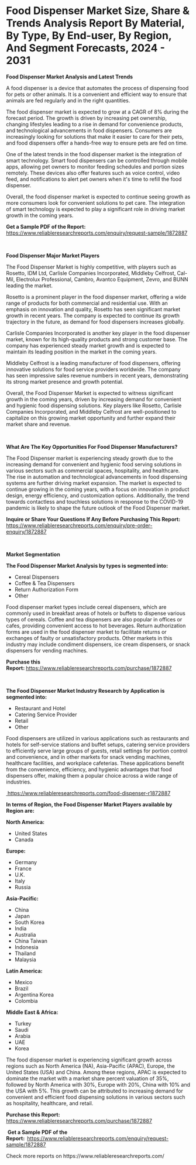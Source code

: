 <p><h1>Food Dispenser Market Size, Share & Trends Analysis Report By Material, By Type, By End-user, By Region, And Segment Forecasts, 2024 - 2031</h1></p><p><strong>Food Dispenser Market Analysis and Latest Trends</strong></p>
<p><p>A food dispenser is a device that automates the process of dispensing food for pets or other animals. It is a convenient and efficient way to ensure that animals are fed regularly and in the right quantities.</p><p>The food dispenser market is expected to grow at a CAGR of 8% during the forecast period. The growth is driven by increasing pet ownership, changing lifestyles leading to a rise in demand for convenience products, and technological advancements in food dispensers. Consumers are increasingly looking for solutions that make it easier to care for their pets, and food dispensers offer a hands-free way to ensure pets are fed on time.</p><p>One of the latest trends in the food dispenser market is the integration of smart technology. Smart food dispensers can be controlled through mobile apps, allowing pet owners to monitor feeding schedules and portion sizes remotely. These devices also offer features such as voice control, video feed, and notifications to alert pet owners when it's time to refill the food dispenser.</p><p>Overall, the food dispenser market is expected to continue seeing growth as more consumers look for convenient solutions to pet care. The integration of smart technology is expected to play a significant role in driving market growth in the coming years.</p></p>
<p><strong>Get a Sample PDF of the Report:&nbsp;</strong> <a href="https://www.reliableresearchreports.com/enquiry/request-sample/1872887">https://www.reliableresearchreports.com/enquiry/request-sample/1872887</a></p>
<p>&nbsp;</p>
<p><strong>Food Dispenser Major Market Players</strong></p>
<p><p>The Food Dispenser Market is highly competitive, with players such as Rosetto, IDM Ltd, Carlisle Companies Incorporated, Middleby Celfrost, Cal-Mil, Electrolux Professional, Cambro, Avantco Equipment, Zevro, and BUNN leading the market. </p><p>Rosetto is a prominent player in the food dispenser market, offering a wide range of products for both commercial and residential use. With an emphasis on innovation and quality, Rosetto has seen significant market growth in recent years. The company is expected to continue its growth trajectory in the future, as demand for food dispensers increases globally.</p><p>Carlisle Companies Incorporated is another key player in the food dispenser market, known for its high-quality products and strong customer base. The company has experienced steady market growth and is expected to maintain its leading position in the market in the coming years.</p><p>Middleby Celfrost is a leading manufacturer of food dispensers, offering innovative solutions for food service providers worldwide. The company has seen impressive sales revenue numbers in recent years, demonstrating its strong market presence and growth potential.</p><p>Overall, the Food Dispenser Market is expected to witness significant growth in the coming years, driven by increasing demand for convenient and hygienic food dispensing solutions. Key players like Rosetto, Carlisle Companies Incorporated, and Middleby Celfrost are well-positioned to capitalize on this growing market opportunity and further expand their market share and revenue.</p></p>
<p>&nbsp;</p>
<p><strong>What Are The Key Opportunities For Food Dispenser Manufacturers?</strong></p>
<p><p>The Food Dispenser market is experiencing steady growth due to the increasing demand for convenient and hygienic food serving solutions in various sectors such as commercial spaces, hospitality, and healthcare. The rise in automation and technological advancements in food dispensing systems are further driving market expansion. The market is expected to continue growing in the coming years, with a focus on innovation in product design, energy efficiency, and customization options. Additionally, the trend towards contactless and touchless solutions in response to the COVID-19 pandemic is likely to shape the future outlook of the Food Dispenser market.</p></p>
<p><strong>Inquire or Share Your Questions If Any Before Purchasing This Report:</strong> <a href="https://www.reliableresearchreports.com/enquiry/pre-order-enquiry/1872887">https://www.reliableresearchreports.com/enquiry/pre-order-enquiry/1872887</a></p>
<p>&nbsp;</p>
<p><strong>Market Segmentation</strong></p>
<p><strong>The Food Dispenser Market Analysis by types is segmented into:</strong></p>
<p><ul><li>Cereal Dispensers</li><li>Coffee & Tea Dispensers</li><li>Return Authorization Form</li><li>Other</li></ul></p>
<p><p>Food dispenser market types include cereal dispensers, which are commonly used in breakfast areas of hotels or buffets to dispense various types of cereals. Coffee and tea dispensers are also popular in offices or cafes, providing convenient access to hot beverages. Return authorization forms are used in the food dispenser market to facilitate returns or exchanges of faulty or unsatisfactory products. Other markets in this industry may include condiment dispensers, ice cream dispensers, or snack dispensers for vending machines.</p></p>
<p><strong>Purchase this Report:&nbsp;</strong><a href="https://www.reliableresearchreports.com/purchase/1872887">https://www.reliableresearchreports.com/purchase/1872887</a></p>
<p>&nbsp;</p>
<p><strong>The Food Dispenser Market Industry Research by Application is segmented into:</strong></p>
<p><ul><li>Restaurant and Hotel</li><li>Catering Service Provider</li><li>Retail</li><li>Other</li></ul></p>
<p><p>Food dispensers are utilized in various applications such as restaurants and hotels for self-service stations and buffet setups, catering service providers to efficiently serve large groups of guests, retail settings for portion control and convenience, and in other markets for snack vending machines, healthcare facilities, and workplace cafeterias. These applications benefit from the convenience, efficiency, and hygienic advantages that food dispensers offer, making them a popular choice across a wide range of industries.</p></p>
<p><a href="https://www.reliableresearchreports.com/food-dispenser-r1872887">&nbsp;https://www.reliableresearchreports.com/food-dispenser-r1872887</a></p>
<p><strong>In terms of Region, the Food Dispenser Market Players available by Region are:</strong></p>
<p>
    <p> <strong> North America: </strong>
        <ul>
            <li>United States</li>
            <li>Canada</li>
        </ul>
        </p> 
    <p> <strong> Europe: </strong>
        <ul>
            <li>Germany</li>
            <li>France</li>
            <li>U.K.</li>
            <li>Italy</li>
            <li>Russia</li>
        </ul>
        </p> 
    <p> <strong> Asia-Pacific: </strong>
        <ul>
            <li>China</li>
            <li>Japan</li>
            <li>South Korea</li>
            <li>India</li>
            <li>Australia</li>
            <li>China Taiwan</li>
            <li>Indonesia</li>
            <li>Thailand</li>
            <li>Malaysia</li>
        </ul>
        </p> 
    <p> <strong> Latin America: </strong>
        <ul>
            <li>Mexico</li>
            <li>Brazil</li>
            <li>Argentina Korea</li>
            <li>Colombia</li>
        </ul>
        </p> 
    <p> <strong> Middle East & Africa: </strong>
        <ul>
            <li>Turkey</li>
            <li>Saudi</li>
            <li>Arabia</li>
            <li>UAE</li>
            <li>Korea</li>
        </ul>
    </p>
    </p>
<p><p>The food dispenser market is experiencing significant growth across regions such as North America (NA), Asia-Pacific (APAC), Europe, the United States (USA) and China. Among these regions, APAC is expected to dominate the market with a market share percent valuation of 35%, followed by North America with 30%, Europe with 20%, China with 10% and the USA with 5%. This growth can be attributed to increasing demand for convenient and efficient food dispensing solutions in various sectors such as hospitality, healthcare, and retail.</p></p>
<p><strong>Purchase this Report: </strong><a href="https://www.reliableresearchreports.com/purchase/1872887">https://www.reliableresearchreports.com/purchase/1872887</a></p>
<p>&nbsp;<strong>Get a Sample PDF of the Report:&nbsp;&nbsp;</strong><a href="https://www.reliableresearchreports.com/enquiry/request-sample/1872887">https://www.reliableresearchreports.com/enquiry/request-sample/1872887</a></p>
<p><strong></strong></p>
<p>Check more reports on https://www.reliableresearchreports.com/</p>
